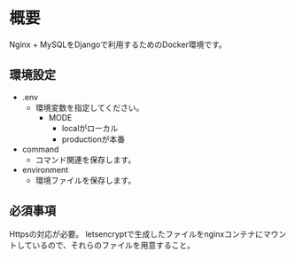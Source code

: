 # 概要

Nginx + MySQLをDjangoで利用するためのDocker環境です。

## 環境設定

- .env
  - 環境変数を指定してください。
    - MODE
      - localがローカル
      - productionが本番
- command
  - コマンド関連を保存します。
- environment
  - 環境ファイルを保存します。

## 必須事項

Httpsの対応が必要。
letsencryptで生成したファイルをnginxコンテナにマウントしているので、それらのファイルを用意すること。